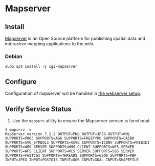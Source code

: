 # Mapserver

## Install

[Mapserver](https://mapserver.org/) is an Open Source platform for publishing spatial data and interactive mapping applications to the web.


### Debian

```no-highlight
sudo apt install -y cgi-mapserver
```

## Configure

Configuration of mapserver will be handled in [the webserver setup](6-HTTP-Server.md).

## Verify Service Status

1. Use the `mapserv` utility to ensure the Mapserver service is functional:

```no-highlight
$ mapserv -v
MapServer version 7.2.2 OUTPUT=PNG OUTPUT=JPEG OUTPUT=KML SUPPORTS=PROJ SUPPORTS=AGG SUPPORTS=FREETYPE SUPPORTS=CAIRO SUPPORTS=SVG_SYMBOLS SUPPORTS=RSVG SUPPORTS=ICONV SUPPORTS=FRIBIDI SUPPORTS=WMS_SERVER SUPPORTS=WMS_CLIENT SUPPORTS=WFS_SERVER SUPPORTS=WFS_CLIENT SUPPORTS=WCS_SERVER SUPPORTS=SOS_SERVER SUPPORTS=FASTCGI SUPPORTS=THREADS SUPPORTS=GEOS SUPPORTS=PBF INPUT=JPEG INPUT=POSTGIS INPUT=OGR INPUT=GDAL INPUT=SHAPEFILE
```
